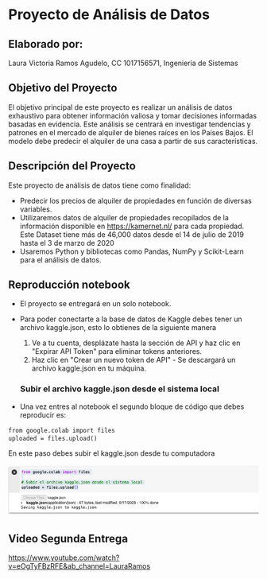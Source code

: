 # Proyecto de Análisis de Datos

## Elaborado por:

Laura Victoria Ramos Agudelo, CC 1017156571, Ingeniería de Sistemas

## Objetivo del Proyecto

El objetivo principal de este proyecto es realizar un análisis de datos exhaustivo para obtener información valiosa y tomar decisiones informadas basadas en evidencia. Este análisis se centrará en investigar tendencias y patrones en el mercado de alquiler de bienes raíces en los Países Bajos. El modelo debe predecir el alquiler de una casa a partir de sus características.

## Descripción del Proyecto

Este proyecto de análisis de datos tiene como finalidad:

- Predecir los precios de alquiler de propiedades en función de diversas variables.
- Utilizaremos datos de alquiler de propiedades recopilados de la información disponible en https://kamernet.nl/ para cada propiedad. Este Dataset tiene más de 46,000 datos desde el 14 de julio de 2019 hasta el 3 de marzo de 2020
- Usaremos Python y bibliotecas como Pandas, NumPy y Scikit-Learn para el análisis de datos.

## Reproducción notebook

- El proyecto se entregará en un solo notebook.
- Para poder conectarte a la base de datos de Kaggle debes tener un archivo kaggle.json, esto lo obtienes de la siguiente manera

  1. Ve a tu cuenta, desplázate hasta la sección de API y haz clic en "Expirar API Token" para eliminar tokens anteriores.
  2. Haz clic en "Crear un nuevo token de API" - Se descargará un archivo kaggle.json en tu máquina.

  ### Subir el archivo kaggle.json desde el sistema local

- Una vez entres al notebook el segundo bloque de código que debes reproducir es:

```
from google.colab import files
uploaded = files.upload()
```

En este paso debes subir el kaggle.json desde tu computadora

![ejemplo de subir kaggle.json](image.png)

## Video Segunda Entrega

https://www.youtube.com/watch?v=eOgTyFBzRFE&ab_channel=LauraRamos
